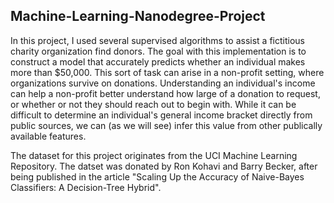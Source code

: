## Machine-Learning-Nanodegree-Project

In this project, I used several supervised algorithms to assist a fictitious charity organization find donors. The goal with this implementation is to construct a model that
accurately predicts whether an individual makes more than $50,000. This sort of task can arise in a non-profit setting, where organizations survive on donations.
Understanding an individual's income can help a non-profit better understand how large of a donation to request, or whether or not they should reach out to begin with. While it
can be difficult to determine an individual's general income bracket directly from public sources, we can (as we will see) infer this value from other publically available
features.

The dataset for this project originates from the UCI Machine Learning Repository. The datset was donated by Ron Kohavi and Barry Becker, after being published in the article
"Scaling Up the Accuracy of Naive-Bayes Classifiers: A Decision-Tree Hybrid".

